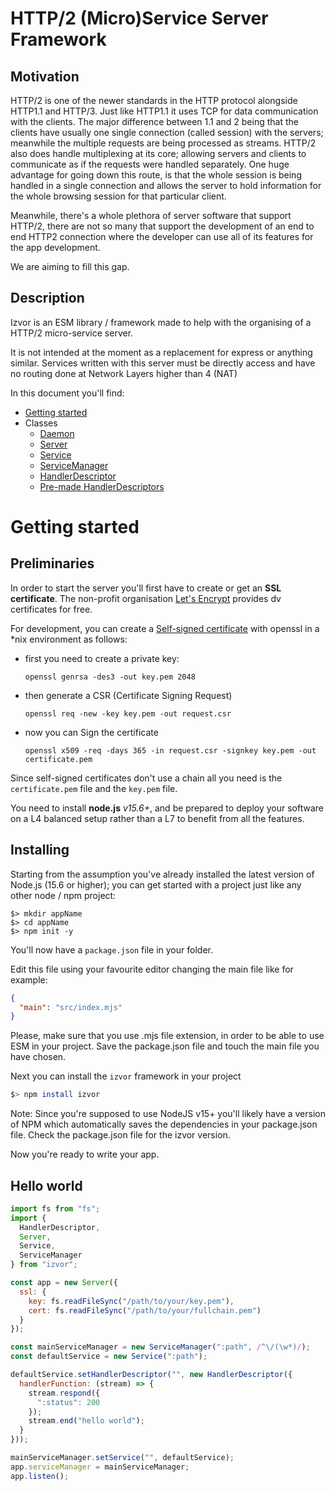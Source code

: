# HTTP/2 (Micro)Service Server Framework

## Motivation

HTTP/2 is one of the newer standards in the HTTP protocol alongside HTTP1.1 and HTTP/3. Just like HTTP1.1 it uses TCP
for data communication with the clients. The major difference between 1.1 and 2 being that the clients have usually one
single connection (called session) with the servers; meanwhile the multiple requests are being processed as streams.
HTTP/2 also does handle multiplexing at its core; allowing servers and clients to communicate as if the requests were
handled separately. One huge advantage for going down this route, is that the whole session is being handled in a single
connection and allows the server to hold information for the whole browsing session for that particular client.

Meanwhile, there's a whole plethora of server software that support HTTP/2, there are not so many that support the
development of an end to end HTTP2 connection where the developer can use all of its features for the app development.

We are aiming to fill this gap.

## Description

Izvor is an ESM library / framework made to help with the organising of a HTTP/2 micro-service server.

It is not intended at the moment as a replacement for express or anything similar. Services written with this server
must be directly access and have no routing done at Network Layers higher than 4 (NAT)

In this document you'll find:

- [Getting started](#getting-started)
- Classes
  - [Daemon](https://github.com/zalter-io/izvor/blob/main/docs/daemon.md)
  - [Server](https://github.com/zalter-io/izvor/blob/main/docs/server.md)
  - [Service](https://github.com/zalter-io/izvor/blob/main/docs/service.md)
  - [ServiceManager](https://github.com/zalter-io/izvor/blob/main/docs/service-manager.md)
  - [HandlerDescriptor](https://github.com/zalter-io/izvor/blob/main/docs/handler-descriptor.md)
  - [Pre-made HandlerDescriptors](https://github.com/zalter-io/izvor/blob/main/docs/premade-handler-descriptors.md)


# Getting started

## Preliminaries

In order to start the server you'll first have to create or get an __SSL certificate__. The non-profit
organisation [Let's Encrypt](https://letsencrypt.org) provides dv certificates for free.

For development, you can create a [Self-signed certificate](https://en.wikipedia.org/wiki/Self-signed_certificate) with
openssl in a *nix environment as follows:
- first you need to create a private key:
  ```shell
  openssl genrsa -des3 -out key.pem 2048
  ```
- then generate a CSR (Certificate Signing Request)
  ```shell
  openssl req -new -key key.pem -out request.csr
  ```
- now you can Sign the certificate
  ```shell
  openssl x509 -req -days 365 -in request.csr -signkey key.pem -out certificate.pem
  ```

Since self-signed certificates don't use a chain all you need is the `certificate.pem` file and the `key.pem` file.

You need to install __node.js__ *v15.6+*, and be prepared to deploy your software on a L4 balanced setup rather than a
L7 to benefit from all the features.

## Installing

Starting from the assumption you've already installed the latest version of Node.js (15.6 or higher); you can get
started with a project just like any other node / npm project:

```shell
$> mkdir appName
$> cd appName
$> npm init -y
```

You'll now have a ```package.json``` file in your folder.

Edit this file using your favourite editor changing the main file like for example:

```json
{
  "main": "src/index.mjs"
}
```

Please, make sure that you use .mjs file extension, in order to be able to use ESM in your project. Save the
package.json file and touch the main file you have chosen.

Next you can install the `izvor` framework in your project

```bash
$> npm install izvor
```

Note: Since you're supposed to use NodeJS v15+ you'll likely have a version of NPM which automatically saves the
dependencies in your package.json file. Check the package.json file for the izvor version.

Now you're ready to write your app.

## Hello world

```javascript
import fs from "fs";
import {
  HandlerDescriptor,
  Server,
  Service,
  ServiceManager
} from "izvor";

const app = new Server({
  ssl: {
    key: fs.readFileSync("/path/to/your/key.pem"),
    cert: fs.readFileSync("/path/to/your/fullchain.pem")
  }
});

const mainServiceManager = new ServiceManager(":path", /^\/(\w*)/);
const defaultService = new Service(":path");

defaultService.setHandlerDescriptor("", new HandlerDescriptor({
  handlerFunction: (stream) => {
    stream.respond({
      ":status": 200
    });
    stream.end("hello world");
  }
}));

mainServiceManager.setService("", defaultService);
app.serviceManager = mainServiceManager;
app.listen();

```
